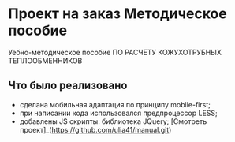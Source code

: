 # Проект на заказ  Методическое пособие
Уебно-методическое пособие  ПО РАСЧЕТУ КОЖУХОТРУБНЫХ ТЕПЛООБМЕННИКОВ
##  Что было реализовано
*  сделана мобильная адаптация по принципу mobile-first;
*  при написании кода  использовался предпроцессор LESS;
*  добавлены JS скрипты: библиотека JQuery;
[Смотреть проект]_(https://github.com/ulia41/manual.git)
